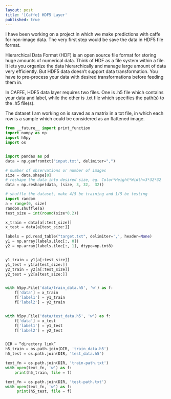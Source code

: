 ```yaml
---
layout: post
title: '[Caffe] HDF5 Layer'
published: true
---
```

I have been working on a project in which we make predictions with caffe for non-image data. The very first step would be save the data in HDF5 file format.  
	
Hierarchical Data Format (HDF) is an open source file format for storing huge amounts of numerical data. Think of HDF as a file system within a file. It lets you organize the data hierarchically and manage large amount of data very efficiently. But HDF5 data doesn’t support data transformation. You have to pre-process your data with desired transformations before feeding them in.

In CAFFE, HDF5 data layer requires two files. One is .h5 file which contains your data and label, while the other is .txt file which specifies the path(s) to the .h5 file(s).

The dataset I am working on is saved as a matrix in a txt file, in which each row is a sample which could be considered as an flattened image.

```python
from __future__ import print_function
import numpy as np
import h5py
import os


import pandas as pd
data = np.genfromtxt("input.txt", delimiter=",")

# number of observations or number of images
size = data.shape[0]
# reshape the data into desired size, eg. Color*Height*Width=3*32*32
data = np.reshape(data, (size, 3, 32,  32))

# shuffle the dataset, make 4/5 be training and 1/5 be testing
import random
a = range(0, size)
random.shuffle(a)
test_size = int(round(size*0.2))

x_train = data[a[:test_size]]
x_test = data[a[test_size:]]

labels = pd.read_table("target.txt", delimiter=',', header=None)
y1 = np.array(labels.iloc[:, 0])
y2 = np.array(labels.iloc[:, 1], dtype=np.int8)


y1_train = y1[a[:test_size]]
y1_test = y1[a[test_size:]]
y2_train = y2[a[:test_size]]
y2_test = y2[a[test_size:]]


with h5py.File('data/train_data.h5', 'w') as f:
    f['data'] = x_train
    f['label1'] = y1_train
    f['label2'] = y2_train


with h5py.File('data/test_data.h5', 'w') as f:
    f['data'] = x_test
    f['label1'] = y1_test
    f['label2'] = y2_test


DIR = “directory link”
h5_train = os.path.join(DIR, 'train_data.h5')
h5_test = os.path.join(DIR, 'test_data.h5')

text_fn = os.path.join(DIR, 'train-path.txt')
with open(text_fn, 'w') as f:
    print(h5_train, file = f)

text_fn = os.path.join(DIR, 'test-path.txt')
with open(text_fn, 'w') as f:
     print(h5_test, file = f)

```